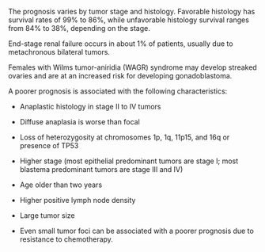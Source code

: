 The prognosis varies by tumor stage and histology. Favorable histology has survival rates of 99% to 86%, while unfavorable histology survival ranges from 84% to 38%, depending on the stage.

End-stage renal failure occurs in about 1% of patients, usually due to metachronous bilateral tumors.

Females with Wilms tumor-aniridia (WAGR) syndrome may develop streaked ovaries and are at an increased risk for developing gonadoblastoma.

A poorer prognosis is associated with the following characteristics:

- Anaplastic histology in stage II to IV tumors

- Diffuse anaplasia is worse than focal

- Loss of heterozygosity at chromosomes 1p, 1q, 11p15, and 16q or presence of TP53

- Higher stage (most epithelial predominant tumors are stage I; most blastema predominant tumors are stage III and IV)

- Age older than two years

- Higher positive lymph node density

- Large tumor size

- Even small tumor foci can be associated with a poorer prognosis due to resistance to chemotherapy.
